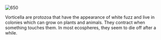 ![650](05364530ee7da30eae967c8027f67274.png)

Vorticella are protozoa that have the appearance of white fuzz and live in colonies which can grow on plants and animals. They contract when something touches them. In most ecospheres, they seem to die off after a while.